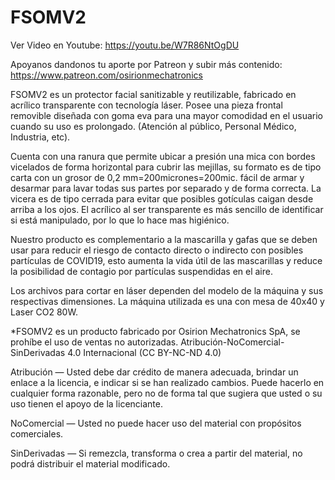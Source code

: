 # FSOMV2

Ver Video en Youtube:
https://youtu.be/W7R86NtOgDU

Apoyanos dandonos tu aporte por Patreon y subir más contenido: 
https://www.patreon.com/osirionmechatronics 

FSOMV2 es un protector facial sanitizable y reutilizable, fabricado en acrílico transparente con tecnología láser. Posee una pieza frontal removible diseñada con goma eva para una mayor comodidad en el usuario cuando su uso es prolongado. (Atención al público, Personal Médico, Industria, etc).

Cuenta con una ranura que permite ubicar a presión una mica con bordes vicelados de forma horizontal para cubrir las mejillas, su formato es de tipo carta con un grosor de 0,2 mm=200micrones=200mic. fácil de armar y desarmar para lavar todas sus partes por separado y de forma correcta.
La vicera es de tipo cerrada para evitar que posibles gotículas caigan desde arriba a los ojos. El acrílico al ser transparente es más sencillo de identificar si está manipulado, por lo que lo hace mas higiénico.

Nuestro producto es complementario a la mascarilla y gafas que se deben usar para reducir el riesgo de contacto directo o indirecto con posibles partículas de COVID19, esto aumenta la vida útil de las mascarillas y reduce la posibilidad de contagio por partículas suspendidas en el aire.

Los archivos para cortar en láser dependen del modelo de la máquina y sus respectivas dimensiones. La máquina utilizada es una con mesa de 40x40 y Laser CO2 80W.

*FSOMV2 es un producto fabricado por Osirion Mechatronics SpA, se prohíbe el uso de ventas no autorizadas.
Atribución-NoComercial-SinDerivadas 4.0 Internacional (CC BY-NC-ND 4.0)

Atribución — Usted debe dar crédito de manera adecuada, brindar un enlace a la licencia, e indicar si se han realizado cambios. Puede hacerlo en cualquier forma razonable, pero no de forma tal que sugiera que usted o su uso tienen el apoyo de la licenciante.

NoComercial — Usted no puede hacer uso del material con propósitos comerciales.

SinDerivadas — Si remezcla, transforma o crea a partir del material, no podrá distribuir el material modificado.
